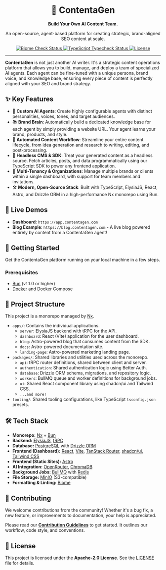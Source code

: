 <div align="center">
  <h1>🤖 ContentaGen</h1>
  <p><strong>Build Your Own AI Content Team.</strong></p>
  <p>An open-source, agent-based platform for creating strategic, brand-aligned SEO content at scale.</p>
</div>

<p align="center">
  <a href="https://github.com/your-username/contentagen/actions/workflows/check.yml">
    <img src="https://github.com/your-username/contentagen/actions/workflows/check.yml/badge.svg" alt="Biome Check Status">
  </a>
  <a href="https://github.com/your-username/contentagen/actions/workflows/typecheck.yml">
    <img src="https://github.com/your-username/contentagen/actions/workflows/typecheck.yml/badge.svg" alt="TypeScript Typecheck Status">
  </a>
  <a href="https://github.com/your-username/contentagen/blob/master/LICENSE">
    <img src="https://img.shields.io/badge/License-Apache_2.0-blue.svg" alt="License">
  </a>
</p>

---

**ContentaGen** is not just another AI writer. It's a strategic content operations platform that allows you to build, manage, and deploy a team of specialized AI agents. Each agent can be fine-tuned with a unique persona, brand voice, and knowledge base, ensuring every piece of content is perfectly aligned with your SEO and brand strategy.

## ✨ Key Features

-   🧠 **Custom AI Agents**: Create highly configurable agents with distinct personalities, voices, tones, and target audiences.
-   📚 **Brand Brain**: Automatically build a dedicated knowledge base for each agent by simply providing a website URL. Your agent learns your brand, products, and style.
-   🚀 **Automated Content Workflow**: Streamline your entire content lifecycle, from idea generation and research to writing, editing, and post-processing.
-   🔗 **Headless CMS & SDK**: Treat your generated content as a headless source. Fetch articles, posts, and data programmatically using our TypeScript SDK to power any frontend application.
-   🏢 **Multi-Tenancy & Organizations**: Manage multiple brands or clients within a single dashboard, with support for team members and invitations.
-   🛠️ **Modern, Open-Source Stack**: Built with TypeScript, ElysiaJS, React, Astro, and Drizzle ORM in a high-performance Nx monorepo using Bun.

## 🚀 Live Demos

-   **Dashboard**: `https://app.contentagen.com` 
-   **Blog Example**: `https://blog.contentagen.com` - A live blog powered entirely by content from a ContentaGen agent!

## 🏁 Getting Started

Get the ContentaGen platform running on your local machine in a few steps.

### Prerequisites

-   [Bun](https://bun.sh/) (v1.1.0 or higher)
-   [Docker](https://www.docker.com/) and Docker Compose

## 📂 Project Structure

This project is a monorepo managed by [Nx](https://nx.dev).

-   `apps/`: Contains the individual applications.
    -   `server`: ElysiaJS backend with tRPC for the API.
    -   `dashboard`: React (Vite) application for the user dashboard.
    -   `blog`: Astro-powered blog that consumes content from the SDK.
    -   `docs`: Astro-powered documentation site.
    -   `landing-page`: Astro-powered marketing landing page.
-   `packages/`: Shared libraries and utilities used across the monorepo.
    -   `api`: tRPC router definitions, shared between client and server.
    -   `authentication`: Shared authentication logic using Better Auth.
    -   `database`: Drizzle ORM schema, migrations, and repository logic.
    -   `workers`: BullMQ queue and worker definitions for background jobs.
    -   `ui`: Shared React component library using shadcn/ui and Tailwind CSS.
    -   `...and more!`
-   `tooling/`: Shared tooling configurations, like TypeScript `tsconfig.json` presets.

## 🛠️ Tech Stack

-   **Monorepo:** [Nx](https://nx.dev/) + [Bun](https://bun.sh/)
-   **Backend:** [ElysiaJS](https://elysiajs.com/), [tRPC](https://trpc.io/)
-   **Database:** [PostgreSQL](https://www.postgresql.org/) with [Drizzle ORM](https://orm.drizzle.team/)
-   **Frontend (Dashboard):** [React](https://react.dev/), [Vite](https://vitejs.dev/), [TanStack Router](https://tanstack.com/router), [shadcn/ui](https://ui.shadcn.com/), [Tailwind CSS](https://tailwindcss.com/)
-   **Frontend (Static Sites):** [Astro](https://astro.build/)
-   **AI Integration:** [OpenRouter](https://openrouter.ai/), [ChromaDB](https://www.trychroma.com/)
-   **Background Jobs:** [BullMQ](https://bullmq.io/) with [Redis](https://redis.io/)
-   **File Storage:** [MinIO](https://min.io/) (S3-compatible)
-   **Formatting & Linting:** [Biome](https://biomejs.dev/)

## 🤝 Contributing

We welcome contributions from the community! Whether it's a bug fix, a new feature, or improvements to documentation, your help is appreciated.

Please read our **[Contribution Guidelines](CONTRIBUTING.md)** to get started. It outlines our workflow, code style, and conventions.

## 📜 License

This project is licensed under the **Apache-2.0 License**. See the [LICENSE](LICENSE) file for details.
